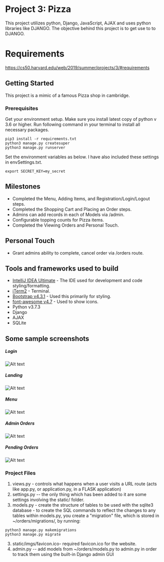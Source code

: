 # Project 3: Pizza

This project utilizes python, Django, JavaScript, AJAX and uses python libraries like DJANGO. The objective behind this project is to get use to to DJANGO.

# Requirements
https://cs50.harvard.edu/web/2019/summer/projects/3/#requirements

## Getting Started
This project is a mimic of a famous Pizza shop in cambridge. 

### Prerequisites

Get your environment setup. Make sure you install latest copy of python v 3.6 or higher. Run following command in your terminal to install all necessary packages.

```
pip3 install -r requirements.txt
python3 manage.py createsuper
python3 manage.py runserver
```
Set the environment variables as below. I have also included these settings in envSettings.txt.
```
export SECRET_KEY=my_secret
```

## Milestones

* Completed the Menu, Adding Items, and Registration/Login/Logout steps.
* Completed the Shopping Cart and Placing an Order steps.
* Admins can add records in each of Models via /admin.
* Configurable topping counts for Pizza items.
* Completed the Viewing Orders and Personal Touch. 

## Personal Touch

* Grant admins ability to complete, cancel order via /orders route.

## Tools and frameworks used to build

* [IntelliJ IDEA Ultimate](https://www.jetbrains.com/idea/) - The IDE used for development and code styling/formatting.
* [iTerm2](https://www.iterm2.com/) - Terminal.
* [Bootstrap v4.3.1](https://getbootstrap.com/) - Used this primarily for styling.
* [font-awesome v4.7](https://fontawesome.com/v4.7.0/) - Used to show icons.
* Python v3.7.3
* Django
* AJAX
* SQLite

## Some sample screenshots
##### Login
![Alt text](/../master/examples/login.png?raw=true "Login")
##### Landing
![Alt text](/../master/examples/landing.png?raw=true "Landing")
##### Menu
![Alt text](/../master/examples/menu.png?raw=true "Menu")
##### Admin Orders
![Alt text](/../master/examples/admin_orders.png?raw=true "Admin Orders")
##### Pending Orders
![Alt text](/../master/examples/pending_orders.png?raw=true "Pending Orders")

### Project Files
1. views.py - controls what happens when a user visits a URL route (acts like app.py, or application.py, in a FLASK application)
2. settings.py -- the only thing which has been added to it are some settings involving the static/ folder.
3. models.py -  create the structure of tables to be used with the sqlite3 database - to create the SQL commands to reflect the changes to any tables within models.py, you create a "migration" file, which is stored in ~/orders/migrations/, by running:
```
python3 manage.py makemigrations
python3 manage.py migrate
```
3. static/imgs/favicon.ico- required favicon.ico for the website.
4. admin.py -- add models from ~/orders/models.py to admin.py in order to track them using the built-in Django admin GUI  
